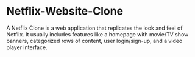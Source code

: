 # Netflix-Website-Clone
A Netflix Clone is a web application that replicates the look and feel of Netflix. It usually includes features like a homepage with movie/TV show banners, categorized rows of content, user login/sign-up, and a video player interface.
